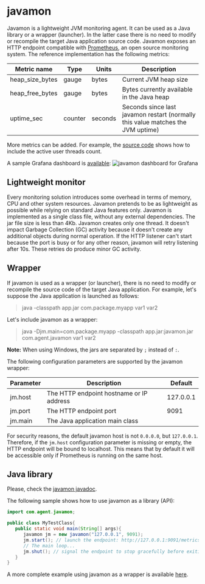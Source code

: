 # javamon

Javamon is a lightweight JVM monitoring agent. It can be used as a Java library or a wrapper (launcher).
In the latter case there is no need to modify or recompile the target Java application source code. Javamon exposes
an HTTP endpoint compatible with [Prometheus](https://github.com/prometheus), an open source monitoring system.
The reference implementation has the following metrics:  

| Metric name     | Type    | Units   | Description                                                                     |
| --------------- | ------- | ------- | --------------------------------------------------------------------------------|
| heap_size_bytes | gauge   | bytes   | Current JVM heap size                                                           |
| heap_free_bytes	| gauge   | bytes   | Bytes currently available in the Java heap                                      |
| uptime_sec      | counter | seconds | Seconds since last javamon restart (normally this value matches the JVM uptime) |

More metrics can be added. For example, the [source code](/src/com/agent/javamon.java#L134-L140)
shows how to include the active user threads count.  

A sample Grafana dashboard is [available](/dashboard_javamon.json):
![javamon dashboard for Grafana](https://vkamenar.github.io/javamon/dashboard_javamon.png)


## Lightweight monitor

Every monitoring solution introduces some overhead in terms of memory, CPU and other system resources.
Javamon pretends to be as lightweight as possible while relying on standard Java features only. Javamon
is implemented as a single class file, without any external dependencies. The jar file size is less than
4Kb. Javamon creates only one thread. It doesn't impact Garbage Collection (GC) activity because it
doesn't create any additional objects during normal operation. If the HTTP listener can't start because
the port is busy or for any other reason, javamon will retry listening after 10s. These retries do
produce minor GC activity.  

## Wrapper

If javamon is used as a wrapper (or launcher), there is no need to modify or recompile the source code
of the target Java application. For example, let's suppose the Java application is launched as follows:  

>java -classpath app.jar com.package.myapp var1 var2

Let's include javamon as a wrapper:

>java -Djm.main=com.package.myapp -classpath app.jar:javamon.jar com.agent.javamon var1 var2

**Note:** When using Windows, the jars are separated by ```;``` instead of ```:```.

The following configuration parameters are supported by the javamon wrapper:

| Parameter | Description                              | Default   |
| --------- | ---------------------------------------- | --------- |
| jm.host   | The HTTP endpoint hostname or IP address | 127.0.0.1 |
| jm.port   | The HTTP endpoint port                   | 9091      |
| jm.main   | The Java application main class          |           |

For security reasons, the default javamon host is not `0.0.0.0`, but `127.0.0.1`. Therefore, if the
`jm.host` configuration parameter is missing or empty, the HTTP endpoint will be bound to localhost.
This means that by default it will be accessible only if Prometheus is running on the same host.  

## Java library

Please, check the [javamon javadoc](https://vkamenar.github.io/javamon/javadoc.htm).  

The following sample shows how to use javamon as a library (API):

```java
import com.agent.javamon;

public class MyTestClass{
   public static void main(String[] args){
      javamon jm = new javamon("127.0.0.1", 9091);
      jm.start(); // launch the endpoint: http://127.0.0.1:9091/metrics
      // The main loop...
      jm.shut(); // signal the endpoint to stop gracefully before exiting
   }
}
```

A more complete example using javamon as a wrapper is available [here](/test/TestAPI.java).  
